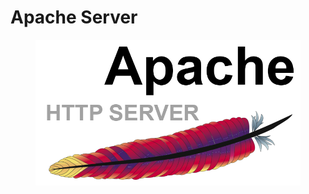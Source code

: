 # Apache Server



<figure><img src="../../../.gitbook/assets/Apache_img.png" alt=""><figcaption></figcaption></figure>
